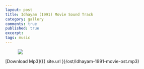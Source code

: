 ```yaml
---
layout: post
title: Idhayam (1991) Movie Sound Track
category: gallery
comments: true
published: true
excerpt:
tags: music
---
```


<figure>
  <img src="{{ site.url }}/images/gallery/idhayam.jpg">
  <figcaption></figcaption>
</figure>

[Download Mp3]({{ site.url }}/ost/Idhayam-1991-movie-ost.mp3)
